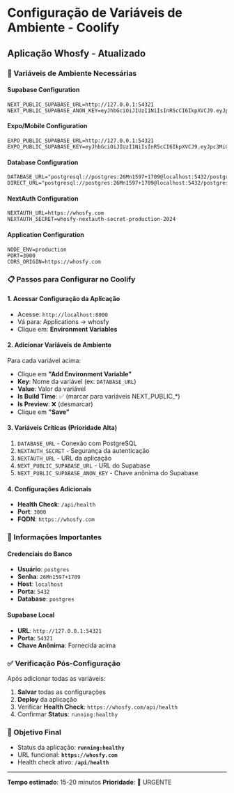# Configuração de Variáveis de Ambiente - Coolify
## Aplicação Whosfy - Atualizado

### 🔧 Variáveis de Ambiente Necessárias

#### **Supabase Configuration**
```
NEXT_PUBLIC_SUPABASE_URL=http://127.0.0.1:54321
NEXT_PUBLIC_SUPABASE_ANON_KEY=eyJhbGciOiJIUzI1NiIsInR5cCI6IkpXVCJ9.eyJpc3MiOiJzdXBhYmFzZS1kZW1vIiwicm9sZSI6ImFub24iLCJleHAiOjE5ODM4MTI5OTZ9.CRXP1A7WOeoJeXxjNni43kdQwgnWNReilDMblYTn_I0
```

#### **Expo/Mobile Configuration**
```
EXPO_PUBLIC_SUPABASE_URL=http://127.0.0.1:54321
EXPO_PUBLIC_SUPABASE_KEY=eyJhbGciOiJIUzI1NiIsInR5cCI6IkpXVCJ9.eyJpc3MiOiJzdXBhYmFzZS1kZW1vIiwicm9sZSI6ImFub24iLCJleHAiOjE5ODM4MTI5OTZ9.CRXP1A7WOeoJeXxjNni43kdQwgnWNReilDMblYTn_I0
```

#### **Database Configuration**
```
DATABASE_URL="postgresql://postgres:26Mn1597+1709@localhost:5432/postgres"
DIRECT_URL="postgresql://postgres:26Mn1597+1709@localhost:5432/postgres"
```

#### **NextAuth Configuration**
```
NEXTAUTH_URL=https://whosfy.com
NEXTAUTH_SECRET=whosfy-nextauth-secret-production-2024
```

#### **Application Configuration**
```
NODE_ENV=production
PORT=3000
CORS_ORIGIN=https://whosfy.com
```

### 📋 Passos para Configurar no Coolify

#### 1. **Acessar Configuração da Aplicação**
- Acesse: `http://localhost:8000`
- Vá para: Applications → whosfy
- Clique em: **Environment Variables**

#### 2. **Adicionar Variáveis de Ambiente**
Para cada variável acima:
- Clique em **"Add Environment Variable"**
- **Key**: Nome da variável (ex: `DATABASE_URL`)
- **Value**: Valor da variável
- **Is Build Time**: ✅ (marcar para variáveis NEXT_PUBLIC_*)
- **Is Preview**: ❌ (desmarcar)
- Clique em **"Save"**

#### 3. **Variáveis Críticas (Prioridade Alta)**
1. `DATABASE_URL` - Conexão com PostgreSQL
2. `NEXTAUTH_SECRET` - Segurança da autenticação
3. `NEXTAUTH_URL` - URL da aplicação
4. `NEXT_PUBLIC_SUPABASE_URL` - URL do Supabase
5. `NEXT_PUBLIC_SUPABASE_ANON_KEY` - Chave anônima do Supabase

#### 4. **Configurações Adicionais**
- **Health Check**: `/api/health`
- **Port**: `3000`
- **FQDN**: `https://whosfy.com`

### 🚨 Informações Importantes

#### **Credenciais do Banco**
- **Usuário**: `postgres`
- **Senha**: `26Mn1597+1709`
- **Host**: `localhost`
- **Porta**: `5432`
- **Database**: `postgres`

#### **Supabase Local**
- **URL**: `http://127.0.0.1:54321`
- **Porta**: `54321`
- **Chave Anônima**: Fornecida acima

### ✅ Verificação Pós-Configuração

Após adicionar todas as variáveis:
1. **Salvar** todas as configurações
2. **Deploy** da aplicação
3. Verificar **Health Check**: `https://whosfy.com/api/health`
4. Confirmar **Status**: `running:healthy`

### 🎯 Objetivo Final
- Status da aplicação: **`running:healthy`**
- URL funcional: **`https://whosfy.com`**
- Health check ativo: **`/api/health`**

---

**Tempo estimado**: 15-20 minutos
**Prioridade**: 🔴 URGENTE